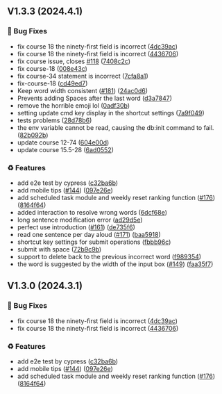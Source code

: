 ## V1.3.3 (2024.4.1)

### 🎁 Bug Fixes

- fix course 18 the ninety-first field is incorrect ([4dc39ac](https://github.com/cuixueshe/earthworm/commit/4dc39ac5a269d4b4a99646010f1499fb7d615326))
- fix course 18 the ninety-first field is incorrect ([4436706](https://github.com/cuixueshe/earthworm/commit/4436706adce89739bec8ddcea1a6e64a9b1f8a30))
- fix course issue, closes [#118](https://github.com/cuixueshe/earthworm/issues/118) ([7408c2c](https://github.com/cuixueshe/earthworm/commit/7408c2c0364f7a597519c97d81d258bbcac81f89))
- fix course-18 ([008e43c](https://github.com/cuixueshe/earthworm/commit/008e43c6e9af16c8b07168ea8a11eab76a835d3a))
- fix course-34 statement is incorrect ([7cfa8a1](https://github.com/cuixueshe/earthworm/commit/7cfa8a1f67d90901ab697cdfdbfb4825e694e833))
- fix-course-18 ([cd49ed7](https://github.com/cuixueshe/earthworm/commit/cd49ed7a12a816e316cf207df1c929a0a55278ad))
- Keep word width consistent ([#181](https://github.com/cuixueshe/earthworm/issues/181)) ([24ac0d6](https://github.com/cuixueshe/earthworm/commit/24ac0d6d6180808f112de464ab5153dba49e3afa))
- Prevents adding Spaces after the last word ([d3a7847](https://github.com/cuixueshe/earthworm/commit/d3a78479479487e3e867506297a857e8dec896a5))
- remove the horrible emoji lol ([0adf30b](https://github.com/cuixueshe/earthworm/commit/0adf30b567791eccd6123fc32d8e10de6cf85366))
- setting update cmd key display in the shortcut settings ([7a9f049](https://github.com/cuixueshe/earthworm/commit/7a9f04906298437b2741bd2b172f1c75ab938b5a))
- tests problems ([28d78b6](https://github.com/cuixueshe/earthworm/commit/28d78b69680c975fea25572ce64816ec2862e530))
- the env variable cannot be read, causing the db:init command to fail. ([82b092b](https://github.com/cuixueshe/earthworm/commit/82b092bce3d744597764126b3a79489a76839a4a))
- update course 12-74 ([604e00d](https://github.com/cuixueshe/earthworm/commit/604e00d04915efc642d28aa2899c5b01d8d52f27))
- update course 15.5-28 ([6ad0552](https://github.com/cuixueshe/earthworm/commit/6ad0552178490fe0f50a6a881d5fa608652e5faf))


### ♻️ Features

- add e2e test by cypress ([c32ba6b](https://github.com/cuixueshe/earthworm/commit/c32ba6bbdbded166ab194aeda8d1e5979d091ba8))
- add mobile tips ([#144](https://github.com/cuixueshe/earthworm/issues/144)) ([097e26e](https://github.com/cuixueshe/earthworm/commit/097e26e63011e4fb459424a8be04258fefcd85b6))
- add scheduled task module and weekly reset ranking function ([#176](https://github.com/cuixueshe/earthworm/issues/176)) ([8164f64](https://github.com/cuixueshe/earthworm/commit/8164f64fda7b115f1b5a128b22867e5f7f56fcc6))
- added interaction to resolve wrong words ([6dcf68e](https://github.com/cuixueshe/earthworm/commit/6dcf68e2dc12b8c1969fd7a9e9ce568fb9a2d261))
- long sentence modification error ([ad29d5e](https://github.com/cuixueshe/earthworm/commit/ad29d5e01b99deeac2448b017af7f201e16caa3b))
- perfect use introduction ([#161](https://github.com/cuixueshe/earthworm/issues/161)) ([de735f6](https://github.com/cuixueshe/earthworm/commit/de735f67ea3d925922cfc76100ba8a4d2a667cb9))
- read one sentence per day aloud ([#171](https://github.com/cuixueshe/earthworm/issues/171)) ([baa5918](https://github.com/cuixueshe/earthworm/commit/baa59181c0bb16f1a755d47695d57485dec1d40b))
- shortcut key settings for submit operations ([fbbb96c](https://github.com/cuixueshe/earthworm/commit/fbbb96c13dd3ac949718f8295c47a5fe530e0e4b))
- submit with space ([72b9c9b](https://github.com/cuixueshe/earthworm/commit/72b9c9b60c3bce379d4b80416c45cafbc7beff2a))
- support to delete back to the previous incorrect word ([f989354](https://github.com/cuixueshe/earthworm/commit/f989354e200347d6887e0c08ff3d7945c3fcc4b2))
- the word is suggested by the width of the input box ([#149](https://github.com/cuixueshe/earthworm/issues/149)) ([faa35f7](https://github.com/cuixueshe/earthworm/commit/faa35f7410dabaec1ac696d02257d0383482d9f9))


## V1.3.0 (2024.3.1)

### 🎁 Bug Fixes

- fix course 18 the ninety-first field is incorrect ([4dc39ac](https://github.com/cuixueshe/earthworm/commit/4dc39ac5a269d4b4a99646010f1499fb7d615326))
- fix course 18 the ninety-first field is incorrect ([4436706](https://github.com/cuixueshe/earthworm/commit/4436706adce89739bec8ddcea1a6e64a9b1f8a30))

### ♻️ Features

- add e2e test by cypress ([c32ba6b](https://github.com/cuixueshe/earthworm/commit/c32ba6bbdbded166ab194aeda8d1e5979d091ba8))
- add mobile tips ([#144](https://github.com/cuixueshe/earthworm/issues/144)) ([097e26e](https://github.com/cuixueshe/earthworm/commit/097e26e63011e4fb459424a8be04258fefcd85b6))
- add scheduled task module and weekly reset ranking function ([#176](https://github.com/cuixueshe/earthworm/issues/176)) ([8164f64](https://github.com/cuixueshe/earthworm/commit/8164f64fda7b115f1b5a128b22867e5f7f56fcc6))
